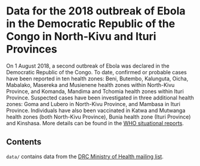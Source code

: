 # Data for the 2018 outbreak of Ebola in the Democratic Republic of the Congo in North-Kivu and Ituri Provinces

On 1 August 2018, a second outbreak of Ebola was declared in the Democratic Republic of the Congo. To date, confirmed or probable cases have been reported in ten health zones: Beni, Butembo, Kalunguta, Oicha, Mabalako, Masereka and Musienene health zones within North-Kivu Province, and Komanda, Mandima and Tchomia health zones within Ituri Province. Suspected cases have been investigated in three additional health zones: Goma and Lubero in North-Kivu Province, and Mambasa in Ituri Province. Individuals have also been vaccinated in Katwa and Mutwanga health zones (both North-Kivu Province), Bunia health zone (Ituri Province) and Kinshasa. More details can be found in the [WHO situational reports](http://www.who.int/ebola/situation-reports/drc-2018/en/).

## Contents
`data/` contains data from the [DRC Ministry of Health mailing list](https://us13.campaign-archive.com/home/?u=89e5755d2cca4840b1af93176&id=aedd23c530).
